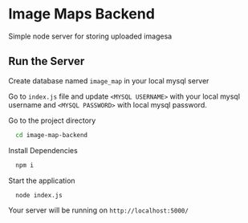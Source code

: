 # Image Maps Backend

Simple node server for storing uploaded imagesa

## Run the Server

Create database named `image_map` in your local mysql server

Go to `index.js` file and update `<MYSQL USERNAME>` with your local mysql username and `<MYSQL PASSWORD>` with local mysql password.

Go to the project directory

```bash
  cd image-map-backend
```

Install Dependencies

```bash
  npm i
```

Start the application

```bash
  node index.js
```

Your server will be running on
`http://localhost:5000/`
